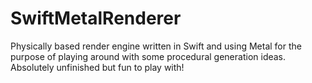 # SwiftMetalRenderer

Physically based render engine written in Swift and using Metal for the purpose of playing around with some procedural generation ideas. 
Absolutely unfinished but fun to play with!
